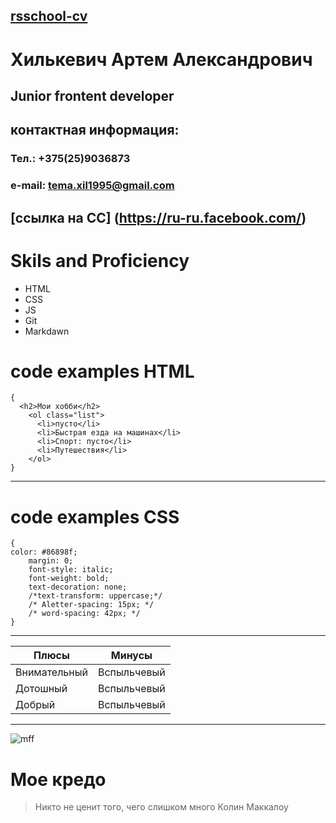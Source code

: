[rsschool-cv](https://annavoloshina.github.io/rsschool-cv/)
---
# Хилькевич Артем Александрович
## Junior frontent developer
## контактная информация:
### Тел.: +375(25)9036873
### e-mail: tema.xil1995@gmail.com
[ссылка на СС] (https://ru-ru.facebook.com/)
---
# Skils and Proficiency
- HTML
- CSS
- JS
- Git
- Markdawn
# code examples HTML 
```
{
  <h2>Мои хобби</h2>
    <ol class="list">
      <li>пусто</li>
      <li>Быстрая езда на машинах</li>
      <li>Спорт: пусто</li>
      <li>Путешествия</li>
    </ol>
}
```
---
# code examples CSS
```
{
color: #86898f;
    margin: 0;
    font-style: italic;
    font-weight: bold;
    text-decoration: none;
    /*text-transform: uppercase;*/
    /* Aletter-spacing: 15px; */
    /* word-spacing: 42px; */
}
```
---
Плюсы| Минусы
---|---
Внимательный | Вспыльчевый
Дотошный | Вспыльчевый
Добрый | Вспыльчевый

---
![mff](https://upload.wikimedia.org/wikipedia/commons/thumb/3/37/Markdown-mark-solid.svg/1200px-Markdown-mark-solid.svg.png)
# Мое кредо
> Никто не ценит того, чего слишком много Колин Маккалоу